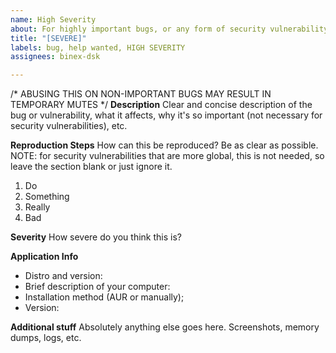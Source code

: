 ```yaml
---
name: High Severity
about: For highly important bugs, or any form of security vulnerability
title: "[SEVERE]"
labels: bug, help wanted, HIGH SEVERITY
assignees: binex-dsk

---
```


/* ABUSING THIS ON NON-IMPORTANT BUGS MAY RESULT IN TEMPORARY MUTES */
**Description**
Clear and concise description of the bug or vulnerability, what it affects, why it's so important (not necessary for security vulnerabilities), etc.

**Reproduction Steps**
How can this be reproduced? Be as clear as possible.
NOTE: for security vulnerabilities that are more global, this is not needed, so leave the section blank or just ignore it.
1. Do
2. Something
3. Really
4. Bad

**Severity**
How severe do you think this is?

**Application Info**
 - Distro and version: 
 - Brief description of your computer:
 - Installation method (AUR or manually); 
 - Version: 

**Additional stuff**
Absolutely anything else goes here. Screenshots, memory dumps, logs, etc.
